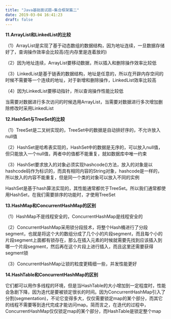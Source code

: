 ```yaml
---
title: "Java基础面试题—集合框架篇二"
date: 2019-03-04 16:41:23
draft: false
---
```

**11.ArrayList和LinkedList的比较**

（1）ArrayList是实现了基于动态数组的数据结构，因为地址连续，一旦数据存储好了，查询操作效率会比较高(在内存里是连着放的)

（2）因为地址连续，ArrayList要移动数据，所以插入和删除操作效率比较低

（3）LinkedList是基于链表的数据结构，地址是任意的，所以在开辟内存空间的时候不需要等一个连续的地址，对于新增和删除操作，LinkedList效率比较高

（4）因为LinkedList要移动指针，所以查询操作性能比较低

当需要对数据进行多次访问的时候选用ArrayList，当需要对数据进行多次增加删除修改时采用LinkedList

**12.HashSet与TreeSet的比较**

（1）TreeSet是二叉树实现的，TreeSet中的数据是自动排好序的，不允许放入null值

（2）HashSet是哈希表实现的，HashSet中的数据是无序的，可以放入null值，但只能放入一个null值，两者中的值都不能重复，就如数据库中唯一约束

（3）HashSet要求放入的对象必须实现hashcode()方法，放入的对象是以hashcode码作为标识的，而具有相同内容的String对象，hashcode是一样的，所以放入的内容不能重复，但是同一个类的对象可以放入不同的实例

HashSet是基于hash算法实现的，其性能通常都优于TreeSet。所以我们通常都使用HashSet，在我们需要排序的功能时，才使用TreeSet

**13.HashMap和ConcurrentHashMap的区别**

（1）HashMap不是线程安全的，ConcurrentHashMap是线程安全的

（2）ConcurrentHashMap采用锁分段技术，将整个Hash桶进行了分段segment，也就是将这个大的数组分成了几个小的片段segment，而且每个小的片段segment上面都有锁存在，那么在插入元素的时候就需要先找到应该插入到哪一个片段segment，然后再在这个片段上进行插入，而且这里还需要获得segment锁

（3）ConcurrentHashMap让锁的粒度更精细一些，并发性能更好

**14.HashTable和ConcurrentHashMap的区别**

它们都可以用作多线程的环境，但是当HashTable的大小增加到一定程度时，性能会急剧下降，因为迭代是要被锁定很长的时间。因为ConcurrentHashMap引入了分割(segmentation)，不论它变得多大，仅仅需要锁定map的某个部分，而其它的线程不需要等到迭代完成才能访问map。简而言之，在迭代的过程中，ConcurrentHashMap仅仅锁定map的某个部分，而HashTable是锁定整个map